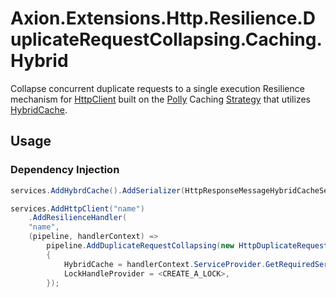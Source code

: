 ﻿# Axion.Extensions.Http.Resilience.DuplicateRequestCollapsing.Caching.Hybrid

Collapse concurrent duplicate requests to a single execution Resilience mechanism for [HttpClient](https://learn.microsoft.com/en-us/dotnet/api/system.net.http.httpclient) built on the [Polly](https://github.com/App-vNext/Polly) Caching [Strategy](https://www.pollydocs.org/strategies/index) that utilizes [HybridCache](https://learn.microsoft.com/en-us/aspnet/core/performance/caching/hybrid).

## Usage
### Dependency Injection
```csharp
services.AddHybrdCache().AddSerializer(HttpResponseMessageHybridCacheSerializer.Instance);

services.AddHttpClient("name")
    .AddResilienceHandler(
    "name",
    (pipeline, handlerContext) =>
        pipeline.AddDuplicateRequestCollapsing(new HttpDuplicateRequestCollapsingStrategyOptions()
        {
            HybridCache = handlerContext.ServiceProvider.GetRequiredService<HybridCache>(),
            LockHandleProvider = <CREATE_A_LOCK>,
        });
```